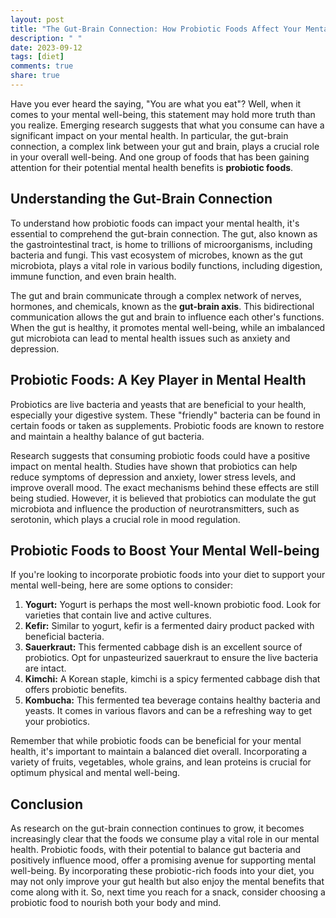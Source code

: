 ```yaml
---
layout: post
title: "The Gut-Brain Connection: How Probiotic Foods Affect Your Mental Well-being"
description: " "
date: 2023-09-12
tags: [diet]
comments: true
share: true
---
```


Have you ever heard the saying, "You are what you eat"? Well, when it comes to your mental well-being, this statement may hold more truth than you realize. Emerging research suggests that what you consume can have a significant impact on your mental health. In particular, the gut-brain connection, a complex link between your gut and brain, plays a crucial role in your overall well-being. And one group of foods that has been gaining attention for their potential mental health benefits is **probiotic foods**. 

## Understanding the Gut-Brain Connection

To understand how probiotic foods can impact your mental health, it's essential to comprehend the gut-brain connection. The gut, also known as the gastrointestinal tract, is home to trillions of microorganisms, including bacteria and fungi. This vast ecosystem of microbes, known as the gut microbiota, plays a vital role in various bodily functions, including digestion, immune function, and even brain health.

The gut and brain communicate through a complex network of nerves, hormones, and chemicals, known as the **gut-brain axis**. This bidirectional communication allows the gut and brain to influence each other's functions. When the gut is healthy, it promotes mental well-being, while an imbalanced gut microbiota can lead to mental health issues such as anxiety and depression.

## Probiotic Foods: A Key Player in Mental Health

Probiotics are live bacteria and yeasts that are beneficial to your health, especially your digestive system. These "friendly" bacteria can be found in certain foods or taken as supplements. Probiotic foods are known to restore and maintain a healthy balance of gut bacteria.

Research suggests that consuming probiotic foods could have a positive impact on mental health. Studies have shown that probiotics can help reduce symptoms of depression and anxiety, lower stress levels, and improve overall mood. The exact mechanisms behind these effects are still being studied. However, it is believed that probiotics can modulate the gut microbiota and influence the production of neurotransmitters, such as serotonin, which plays a crucial role in mood regulation.

## Probiotic Foods to Boost Your Mental Well-being

If you're looking to incorporate probiotic foods into your diet to support your mental well-being, here are some options to consider:

1. **Yogurt:** Yogurt is perhaps the most well-known probiotic food. Look for varieties that contain live and active cultures.
2. **Kefir:** Similar to yogurt, kefir is a fermented dairy product packed with beneficial bacteria.
3. **Sauerkraut:** This fermented cabbage dish is an excellent source of probiotics. Opt for unpasteurized sauerkraut to ensure the live bacteria are intact.
4. **Kimchi:** A Korean staple, kimchi is a spicy fermented cabbage dish that offers probiotic benefits.
5. **Kombucha:** This fermented tea beverage contains healthy bacteria and yeasts. It comes in various flavors and can be a refreshing way to get your probiotics.

Remember that while probiotic foods can be beneficial for your mental health, it's important to maintain a balanced diet overall. Incorporating a variety of fruits, vegetables, whole grains, and lean proteins is crucial for optimum physical and mental well-being.

## Conclusion

As research on the gut-brain connection continues to grow, it becomes increasingly clear that the foods we consume play a vital role in our mental health. Probiotic foods, with their potential to balance gut bacteria and positively influence mood, offer a promising avenue for supporting mental well-being. By incorporating these probiotic-rich foods into your diet, you may not only improve your gut health but also enjoy the mental benefits that come along with it. So, next time you reach for a snack, consider choosing a probiotic food to nourish both your body and mind.